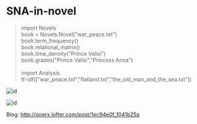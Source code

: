 # SNA-in-novel

> import Novels<br>
> book = Novels.Novel("war_peace.txt")<br>
> book.term_frequency()<br>
> book.relational_matrix()<br>
> book.time_density("Prince Valisi")<br>
> book.grades("Prince Valisi","Princess Anna")<br>
><br>
> import Analysis<br>
> tf-idf(["war_peace.txt","flatland.txt","the_old_man_and_the_sea.txt"])<br>

![id](http://imglf2.nosdn.127.net/img/UnhEMnlSbXBDeGdWcnNZNm9lNjYzaVFlVXcvRmNMdHc3NHVJb0MwL1diRjZrb3RMMXdBbXlRPT0.png?imageView "tf-idf of war and peace")

![id](http://imglf2.nosdn.127.net/img/UnhEMnlSbXBDeGdWcnNZNm9lNjYzajNVKzlVVlRSTDdZMlgvSVNnaDhpdW1jdXpsNmp0Wnd3PT0.png?imageView "tf-idf of war and peace")


Blog: http://ooerx.lofter.com/post/1ec94e0f_1041b25a
